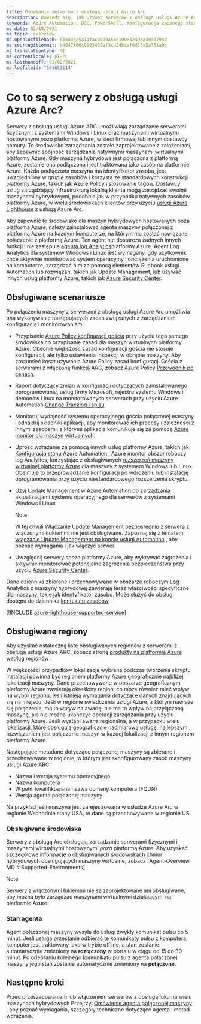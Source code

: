 ```yaml
---
title: Omówienie serwerów z obsługą usługi Azure Arc
description: Dowiedz się, jak używać serwerów z obsługą usługi Azure Arc do zarządzania serwerami hostowanymi poza platformą Azure, takimi jak zasób platformy Azure.
keywords: Azure Automation, DSC, PowerShell, Konfiguracja żądanego stanu, zarządzanie aktualizacjami, śledzenie zmian, spis, elementy Runbook, Python, graficzne, hybrydowe
ms.date: 02/18/2021
ms.topic: overview
ms.openlocfilehash: 615835e5a11fac0b09a56e10084249ea493d794d
ms.sourcegitcommit: b4647f06c0953435af3cb24baaf6d15a5a761a9c
ms.translationtype: MT
ms.contentlocale: pl-PL
ms.lasthandoff: 03/02/2021
ms.locfileid: "101651114"
---
```

# <a name="what-is-azure-arc-enabled-servers"></a>Co to są serwery z obsługą usługi Azure Arc?

Serwery z obsługą usługi Azure ARC umożliwiają zarządzanie serwerami fizycznymi z systemami Windows i Linux oraz maszynami wirtualnymi hostowanymi *poza* platformą Azure, w sieci firmowej lub innym dostawcy chmury. To środowisko zarządzania zostało zaprojektowane z założeniami, aby zapewnić spójność zarządzania natywnymi maszynami wirtualnymi platformy Azure. Gdy maszyna hybrydowa jest połączona z platformą Azure, zostanie ona podłączona i jest traktowana jako zasób na platformie Azure. Każda podłączona maszyna ma identyfikator zasobu, jest uwzględniony w grupie zasobów i korzysta ze standardowych konstrukcji platformy Azure, takich jak Azure Policy i stosowanie tagów. Dostawcy usług zarządzający infrastrukturą lokalną klienta mogą zarządzać swoimi maszynami hybrydowymi, podobnie jak w przypadku natywnych zasobów platformy Azure, w wielu środowiskach klientów przy użyciu [usługi Azure Lighthouse](../../lighthouse/how-to/manage-hybrid-infrastructure-arc.md) z usługą Azure Arc.

Aby zapewnić to środowisko dla maszyn hybrydowych hostowanych poza platformą Azure, należy zainstalować agenta maszyny połączonej z platformą Azure na każdym komputerze, na którym ma zostać nawiązane połączenie z platformą Azure. Ten agent nie dostarcza żadnych innych funkcji i nie zastępuje [agenta log Analytics](../../azure-monitor/agents/log-analytics-agent.md)platformy Azure. Agent Log Analytics dla systemów Windows i Linux jest wymagany, gdy użytkownik chce aktywnie monitorować system operacyjny i obciążenia uruchomione na komputerze, zarządzać nim za pomocą elementów Runbook usługi Automation lub rozwiązań, takich jak Update Management, lub używać innych usług platformy Azure, takich jak [Azure Security Center](../../security-center/security-center-introduction.md).

## <a name="supported-scenarios"></a>Obsługiwane scenariusze

Po połączeniu maszyny z serwerami z obsługą usługi Azure Arc umożliwia ona wykonywanie następujących zadań związanych z zarządzaniem konfiguracją i monitorowaniem:

- Przypisanie [Azure Policy konfiguracji gościa](../../governance/policy/concepts/guest-configuration.md) przy użyciu tego samego środowiska co przypisanie zasad dla maszyn wirtualnych platformy Azure. Obecnie większość zasad konfiguracji gościa nie stosuje konfiguracji, ale tylko ustawienia inspekcji w obrębie maszyny. Aby zrozumieć koszt używania Azure Policy zasad konfiguracji Gościa z serwerami z włączoną funkcją ARC, zobacz Azure Policy [Przewodnik po cenach](https://azure.microsoft.com/pricing/details/azure-policy/).

- Raport dotyczący zmian w konfiguracji dotyczących zainstalowanego oprogramowania, usług firmy Microsoft, rejestru systemu Windows i demonów Linux na monitorowanych serwerach przy użyciu Azure Automation [Change Tracking i spisu](../../automation/change-tracking/overview.md).

- Monitoruj wydajność systemu operacyjnego gościa połączonej maszyny i odnajduj składniki aplikacji, aby monitorować ich procesy i zależności z innymi zasobami, z którymi aplikacja komunikuje się za pomocą [Azure monitor dla maszyn wirtualnych](../../azure-monitor/vm/vminsights-overview.md).

- Uprość wdrażanie za pomocą innych usług platformy Azure, takich jak [Konfiguracja stanu](../../automation/automation-dsc-overview.md) Azure Automation i Azure monitor obszar roboczy log Analytics, korzystając z obsługiwanych [rozszerzeń maszyny wirtualnej platformy Azure](manage-vm-extensions.md) dla maszyny z systemem Windows lub Linux. Obejmuje to przeprowadzanie konfiguracji po wdrożeniu lub instalację oprogramowania przy użyciu niestandardowego rozszerzenia skryptu.

- Użyj [Update Management](../../automation/update-management/overview.md) w Azure Automation do zarządzania aktualizacjami systemu operacyjnego dla serwerów z systemami Windows i Linux

    > [!NOTE]
    > W tej chwili Włączanie Update Management bezpośrednio z serwera z włączonymi Łukiemmi nie jest obsługiwane. Zapoznaj się z tematem [włączanie Update Management na koncie usługi Automation](../../automation/update-management/enable-from-automation-account.md) , aby poznać wymagania i jak włączyć serwer.

- Uwzględnij serwery spoza platformy Azure, aby wykrywać zagrożenia i aktywnie monitorować potencjalne zagrożenia bezpieczeństwa przy użyciu [Azure Security Center](../../security-center/security-center-introduction.md).

Dane dziennika zbierane i przechowywane w obszarze roboczym Log Analytics z maszyny hybrydowej zawierają teraz właściwości specyficzne dla maszyny, takie jak identyfikator zasobu. Może służyć do obsługi dostępu do dziennika [kontekstu zasobów](../../azure-monitor/logs/design-logs-deployment.md#access-mode) .

[!INCLUDE [azure-lighthouse-supported-service](../../../includes/azure-lighthouse-supported-service.md)]

## <a name="supported-regions"></a>Obsługiwane regiony

Aby uzyskać ostateczną listę obsługiwanych regionów z serwerami z obsługą usługi Azure ARC, zobacz stronę [produkty na platformie Azure według regionów](https://azure.microsoft.com/global-infrastructure/services/?products=azure-arc) .

W większości przypadków lokalizacja wybrana podczas tworzenia skryptu instalacji powinna być regionem platformy Azure geograficznie najbliżej lokalizacji maszyny. Dane przechowywane w obszarze geograficznym platformy Azure zawierają określony region, co może również mieć wpływ na wybór regionu, jeśli istnieją wymagania dotyczące danych znajdujących się na miejscu. Jeśli w regionie świadczenia usługi Azure, z którym nawiąże się połączenie, ma to wpływ na awarię, nie ma to wpływ na przyłączoną maszynę, ale nie można ukończyć operacji zarządzania przy użyciu platformy Azure. Jeśli wystąpi awaria regionalna, a w przypadku wielu lokalizacji, które obsługują geograficznie nadmiarową usługę, najlepszym rozwiązaniem jest połączenie maszyn w każdej lokalizacji z innym regionem platformy Azure.

Następujące metadane dotyczące połączonej maszyny są zbierane i przechowywane w regionie, w którym jest skonfigurowany zasób maszyny usługi Azure ARC:

- Nazwa i wersja systemu operacyjnego
- Nazwa komputera
- W pełni kwalifikowana nazwa domeny komputera (FQDN)
- Wersja agenta połączonej maszyny

Na przykład jeśli maszyna jest zarejestrowana w usłudze Azure Arc w regionie Wschodnie stany USA, te dane są przechowywane w regionie US.

### <a name="supported-environments"></a>Obsługiwane środowiska

Serwery z obsługą Arc obsługują zarządzanie serwerami fizycznymi i maszynami wirtualnymi hostowanymi *poza* platformą Azure. Aby uzyskać szczegółowe informacje o obsługiwanych środowiskach chmur hybrydowych obsługujących maszyny wirtualne, zobacz [Agent-Overview. MD # Supported-Environments].

> [!NOTE]
> Serwery z włączonymi łukiemmi nie są zaprojektowane ani obsługiwane, aby można było zarządzać maszynami wirtualnymi działającymi na platformie Azure.

### <a name="agent-status"></a>Stan agenta

Agent połączonej maszyny wysyła do usługi zwykły komunikat pulsu co 5 minut. Jeśli usługa przestanie odbierać te komunikaty pulsu z komputera, komputer jest traktowany jako w trybie offline, a stan zostanie automatycznie zmieniony na **rozłączony** w portalu w ciągu od 15 do 30 minut. Po odebraniu kolejnego komunikatu pulsu z agenta połączonej maszyny jego stan zostanie automatycznie zmieniony na **połączone**.

## <a name="next-steps"></a>Następne kroki

Przed przeszacowaniem lub włączeniem serwerów z obsługą łuku na wielu maszynach hybrydowych Przejrzyj [Omówienie agenta połączonej maszyny](agent-overview.md) , aby poznać wymagania, szczegóły techniczne dotyczące agenta i metod wdrażania.